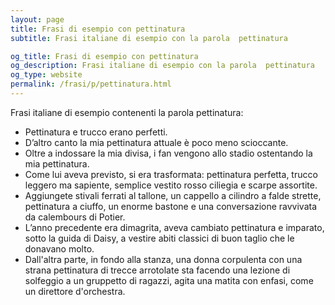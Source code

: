 ```yaml
---
layout: page
title: Frasi di esempio con pettinatura 
subtitle: Frasi italiane di esempio con la parola  pettinatura

og_title: Frasi di esempio con pettinatura 
og_description: Frasi italiane di esempio con la parola  pettinatura
og_type: website
permalink: /frasi/p/pettinatura.html
---
```


Frasi italiane di esempio contenenti la parola pettinatura:


- Pettinatura e trucco erano perfetti.
- D’altro canto la mia pettinatura attuale è poco meno scioccante.
- Oltre a indossare la mia divisa, i fan vengono allo stadio ostentando la mia pettinatura.
- Come lui aveva previsto, si era trasformata: pettinatura perfetta, trucco leggero ma sapiente, semplice vestito rosso ciliegia e scarpe assortite.
- Aggiungete stivali ferrati al tallone, un cappello a cilindro a falde strette, pettinatura a ciuffo, un enorme bastone e una conversazione ravvivata da calembours di Potier.
- L’anno precedente era dimagrita, aveva cambiato pettinatura e imparato, sotto la guida di Daisy, a vestire abiti classici di buon taglio che le donavano molto.
- Dall'altra parte, in fondo alla stanza, una donna corpulenta con una strana pettinatura di trecce arrotolate sta facendo una lezione di solfeggio a un gruppetto di ragazzi, agita una matita con enfasi, come un direttore d'orchestra.
